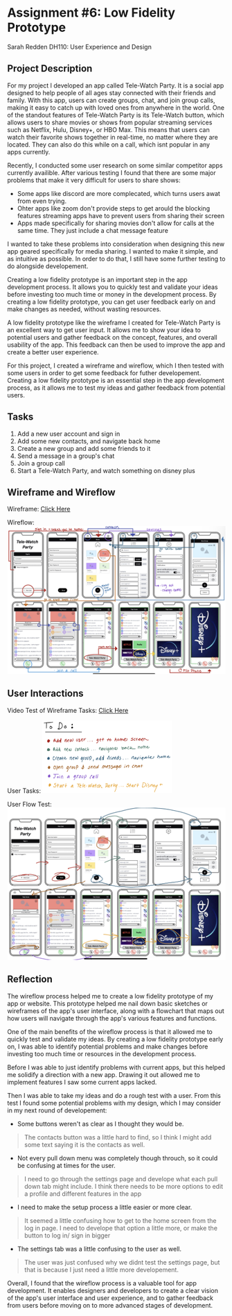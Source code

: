 # Assignment #6: Low Fidelity Prototype

Sarah Redden
DH110: User Experience and Design

## Project Description

For my project I developed an app called Tele-Watch Party. It is a social app designed to help people of all ages stay connected with their friends and family. With this app, users can create groups, chat, and join group calls, making it easy to catch up with loved ones from anywhere in the world. One of the standout features of Tele-Watch Party is its Tele-Watch button, which allows users to share movies or shows from popular streaming services such as Netflix, Hulu, Disney+, or HBO Max. This means that users can watch their favorite shows together in real-time, no matter where they are located. They can also do this while on a call, which isnt popular in any apps currently.

Recently, I conducted some user research on some similar competitor apps currently availible. After various testing I found that there are some major problems that make it very difficult for users to share shows:

* Some apps like discord are more complecated, which turns users awat from even trying.
* Ohter apps like zoom don't provide steps to get arould the blocking features streaming apps have to prevent users from sharing their screen 
* Apps made specifically for sharing movies don't allow for calls at the same time. They just include a chat message feature

I wanted to take these problems into consideration when designing this new app geared specifically for media sharing. I wanted to make it simple, and as intuitive as possible. In order to do that, I still have some further testing to do alongside developement.

Creating a low fidelity prototype is an important step in the app development process. It allows you to quickly test and validate your ideas before investing too much time or money in the development process. By creating a low fidelity prototype, you can get user feedback early on and make changes as needed, without wasting resources.

A low fidelity prototype like the wireframe I created for Tele-Watch Party is an excellent way to get user input. It allows me to show your idea to potential users and gather feedback on the concept, features, and overall usability of the app. This feedback can then be used to improve the app and create a better user experience.

For this project, I created a wireframe and wireflow, which I then tested with some users in order to get some feedback for futher developement. Creating a low fidelity prototype is an essential step in the app development process, as it allows me to test my ideas and gather feedback from potential users.


## Tasks

1. Add a new user account and sign in
2. Add some new contacts, and navigate back home
3. Create a new group and add some friends to it
4. Send a message in a group's chat 
5. Join a group call
6. Start a Tele-Watch Party, and watch something on disney plus 

## Wireframe and Wireflow

Wireframe: [Click Here](https://sarah398878.invisionapp.com/freehand/Proj-5-pObe8fZlr)

Wireflow:
![dummy image](wireflow.jpeg)


## User Interactions
Video Test of Wireframe Tasks: [Click Here](https://www.youtube.com/watch?v=HoBH7-qXdQk)

User Tasks: <img src="userTasks.jpeg" width="300">

User Flow Test: ![inage](testerUserFlow.jpeg)

## Reflection

The wireflow process helped me to create a low fidelity prototype of my app or website. This prototype helped me nail down basic sketches or wireframes of the app's user interface, along with a flowchart that maps out how users will navigate through the app's various features and functions.

One of the main benefits of the wireflow process is that it allowed me to quickly test and validate my ideas. By creating a low fidelity prototype early on, I was able to identify potential problems and make changes before investing too much time or resources in the development process.

Before I was able to just identify problems with current apps, but this helped me solidify a direction with a new app. Drawing it out allowed me to implement features I saw some current apps lacked.

Then I was able to take my ideas and do a rough test with a user. From this test I found some potential problems with my design, which I may consider in my next round of developement:
* Some buttons weren't as clear as I thought they would be.
> The contacts button was a little hard to find, so I think I might add some text saying it is the contacts as well. 
* Not every pull down menu was completely though throuch, so it could be confusing at times for the user.
> I need to go through the settings page and develope what each pull down tab might include. I think there needs to be more options to edit a profile and different features in the app
* I need to make the setup process a little easier or more clear.
> It seemed a little confusing how to get to the home screen from the log in page. I need to develope that option a little more, or make the button to log in/ sign in bigger
* The settings tab was a little confusing to the user as well.
> The user was just confused why we didnt test the settings page, but that is because I just need a little more developement.

Overall, I found that the wireflow process is a valuable tool for app development. It enables designers and developers to create a clear vision of the app's user interface and user experience, and to gather feedback from users before moving on to more advanced stages of development.

